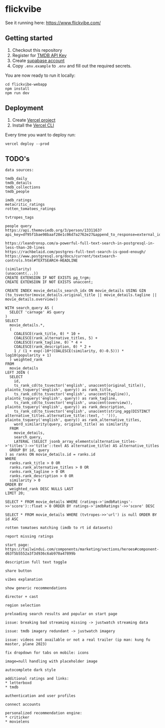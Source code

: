 # flickvibe

See it running here: https://www.flickvibe.com/

## Getting started

1. Checkout this repository
2. Register for [TMDB API Key](https://developers.themoviedb.org/3/getting-started/introduction)
3. Create [supabase account](https://app.supabase.com/)
4. Copy `.env.example` to `.env` and fill out the required secrets.

You are now ready to run it locally:
```shell
cd flickvibe-webapp
npm install
npm run dev
```

## Deployment

1. Create [Vercel project](https://vercel.com/dashboard)
2. Install the [Vercel CLI](https://vercel.com/docs/cli)

Every time you want to deploy run:
```shell
vercel deploy --prod
```


## TODO's
```
data sources:

tmdb_daily
tmdb_details
tmdb_collections
tmdb_people

imdb_ratings
metacritic_ratings
rotten_tomatoes_ratings

tvtropes_tags
```

```
people query
https://api.themoviedb.org/3/person/1331163?api_key=df95f1bae98baaf28e1c06d7a2762e27&append_to_response=external_ids,%20images,tagged_images,translations
```

```
https://leandronsp.com/a-powerful-full-text-search-in-postgresql-in-less-than-20-lines
https://rachbelaid.com/postgres-full-text-search-is-good-enough/
https://www.postgresql.org/docs/current/textsearch-controls.html#TEXTSEARCH-HEADLINE

(similarity)
(unaccent(...))
CREATE EXTENSION IF NOT EXISTS pg_trgm;
CREATE EXTENSION IF NOT EXISTS unaccent;

CREATE INDEX movie_details_search_idx ON movie_details USING GIN (to_tsvector(movie_details.original_title || movie_details.tagline || movie_details.overview))

WITH search_query AS (
  SELECT 'carnage' AS query
)
SELECT 
  movie_details.*, 
  (
	COALESCE(rank_title, 0) * 10 + 
	COALESCE(rank_alternative_titles, 5) +
	COALESCE(rank_tagline, 0) * 4 + 
	COALESCE(rank_description, 0) * 2 +
	1 / (1 + exp(-10*(COALESCE(similarity, 0)-0.5))) * log10(popularity + 1)
  ) weighted_rank
FROM 
  movie_details
LEFT JOIN (
  SELECT 
    id, 
    ts_rank_cd(to_tsvector('english', unaccent(original_title)), plainto_tsquery('english', query)) as rank_title, 
    ts_rank_cd(to_tsvector('english', unaccent(tagline)), plainto_tsquery('english', query)) as rank_tagline, 
    ts_rank_cd(to_tsvector('english', unaccent(overview)), plainto_tsquery('english', query)) as rank_description,
	ts_rank_cd(to_tsvector('english', unaccent(string_agg(DISTINCT alternative_titles.alternative_title::text, ' '))), plainto_tsquery('english', query)) as rank_alternative_titles,
    word_similarity(query, original_title) as similarity
  FROM 
    movie_details,
	search_query,
	LATERAL (SELECT jsonb_array_elements(alternative_titles->'titles')->>'title'::text AS alternative_title) AS alternative_titles
  GROUP BY id, query
) as ranks ON movie_details.id = ranks.id
WHERE 
  ranks.rank_title > 0 OR 
  ranks.rank_alternative_titles > 0 OR
  ranks.rank_tagline > 0 OR 
  ranks.rank_description > 0 OR 
  similarity > 0
ORDER BY 
  weighted_rank DESC NULLS LAST 
LIMIT 20;
```

```
SELECT * FROM movie_details WHERE (ratings->'imdbRatings'->>'score')::float > 0 ORDER BY ratings->'imdbRatings'->>'score' DESC

SELECT * FROM movie_details WHERE (tvtropes->>'url') is null ORDER BY id ASC

rotten tomatoes matching (imdb to rt id datasets)

report missing ratings

start page: https://tailwindui.com/components/marketing/sections/heroes#component-d63f5b5552a3f3d936c6ab970a47899b

description full text toggle

share button

vibes explanation

show generic recommendations

director + cast

region selection

preloading search results and popular on start page

issue: breaking bad streaming missing -> justwatch streaming data

issue: tmdb imagery redundant -> justwatch imagery

issue: videos not available or not a real trailer (ip man: kung fu master, plane 2023)

fix dropdown for tabs on mobile: icons

image=null handling with placeholder image

autocomplete dark style

additional ratings and links:
* letterboxd
* tmdb

authentication and user profiles

connect accounts

personalized recommendation engine:
* criticker
* movielens
```
